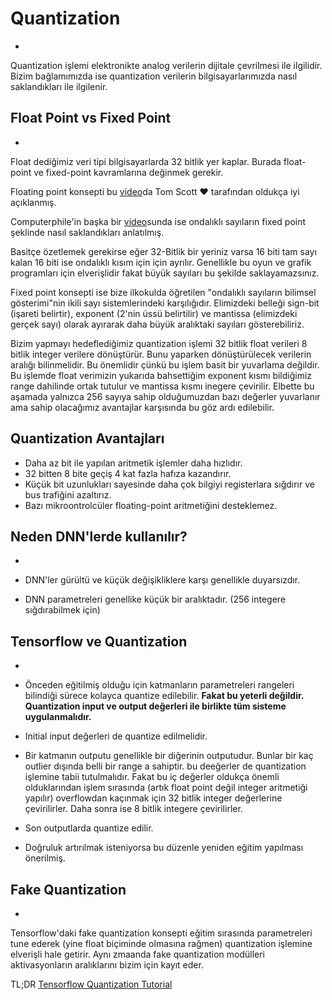 # Quantization
-
Quantization işlemi elektronikte analog verilerin dijitale çevrilmesi ile ilgilidir.
Bizim bağlamımızda ise quantization verilerin bilgisayarlarımızda nasıl saklandıkları ile ilgilenir.

## Float Point vs Fixed Point
-
Float dediğimiz veri tipi bilgisayarlarda 32 bitlik yer kaplar. Burada float-point ve fixed-point kavramlarına değinmek gerekir.

Floating point konsepti bu [video](https://www.youtube.com/watch?v=PZRI1IfStY0)da Tom Scott ❤ tarafından oldukça iyi açıklanmış.

Computerphile'in başka bir [video](https://www.youtube.com/watch?v=f4ekifyijIg&t=651s)sunda ise ondalıklı sayıların fixed point şeklinde nasıl saklandıkları anlatılmış.

Basitçe özetlemek gerekirse eğer 32-Bitlik bir yeriniz varsa 16 biti tam sayı kalan 16 biti ise ondalıklı kısım için için ayrılır. Genellikle bu oyun ve grafik programları için elverişlidir fakat büyük sayıları bu şekilde saklayamazsınız.

Fixed point konsepti ise bize ilkokulda öğretilen "ondalıklı sayıların bilimsel gösterimi"nin ikili sayı sistemlerindeki karşılığıdır. Elimizdeki belleği sign-bit (işareti belirtir), exponent (2'nin üssü belirtilir) ve mantissa (elimizdeki gerçek sayı) olarak ayırarak daha büyük aralıktaki sayıları gösterebiliriz.

Bizim yapmayı hedeflediğimiz quantization işlemi 32 bitlik float verileri 8 bitlik integer verilere dönüştürür. Bunu yaparken dönüştürülecek verilerin aralığı bilinmelidir. Bu önemlidir çünkü bu işlem basit bir yuvarlama değildir. Bu işlemde float verimizin yukarıda bahsettiğim exponent kısmı bildiğimiz range dahilinde ortak tutulur ve mantissa kısmı inegere çevirilir. Elbette bu aşamada yalnızca 256 sayıya sahip olduğumuzdan bazı değerler yuvarlanır ama sahip olacağımız avantajlar karşısında bu göz ardı edilebilir. 

Quantization Avantajları
-

- Daha az bit ile yapılan aritmetik işlemler daha hızlıdır.
- 32 bitten 8 bite geçiş 4 kat fazla hafıza kazandırır.
- Küçük bit uzunlukları sayesinde daha çok bilgiyi registerlara sığdırır ve bus trafiğini azaltırız.
- Bazı mikroontrolcüler floating-point aritmetiğini desteklemez.

## Neden DNN'lerde kullanılır?
-

- DNN'ler gürültü ve küçük değişikliklere karşı genellikle duyarsızdır. 
- DNN parametreleri genellike küçük bir aralıktadır. (256 integere sığdırabilmek için)

## Tensorflow ve Quantization
-

- Önceden eğitilmiş olduğu için katmanların parametreleri rangeleri bilindiği sürece kolayca quantize edilebilir.
	**Fakat bu yeterli değildir. Quantization input ve output değerleri ile birlikte tüm sisteme uygulanmalıdır.**
- Initial input değerleri de quantize edilmelidir.
- Bir katmanın outputu genellikle bir diğerinin outputudur. Bunlar bir kaç outlier dışında belli bir range a sahiptir. bu deeğerler de quantization işlemine tabii tutulmalıdır. Fakat bu iç değerler oldukça önemli olduklarından işlem sırasında (artık float point değil integer aritmetiği yapılır) overflowdan kaçınmak için 32 bitlik integer değerlerine çevirilirler. Daha sonra ise 8 bitlik integere çevirilirler.
- Son outputlarda quantize edilir.
- Doğruluk artırılmak isteniyorsa bu düzenle yeniden eğitim yapılması önerilmiş. 

## Fake Quantization
-

Tensorflow'daki fake quantization konsepti eğitim sırasında parametreleri tune ederek (yine float biçiminde olmasına rağmen) quantization işlemine elverişli hale getirir. Aynı zmaanda fake quantization modülleri aktivasyonların aralıklarını bizim için kayıt eder.

TL;DR [Tensorflow Quantization Tutorial](https://www.tensorflow.org/lite/performance/post_training_quantization)




